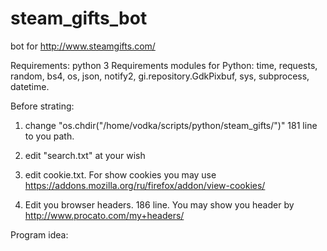 # steam_gifts_bot
bot for http://www.steamgifts.com/

Requirements: python 3
Requirements modules for Python:
time, requests, random, bs4, os, json, notify2, gi.repository.GdkPixbuf, sys, subprocess, datetime.

Before strating:

1) change "os.chdir("/home/vodka/scripts/python/steam_gifts/")" 181 line to you path.

2) edit "search.txt" at your wish

3) edit cookie.txt. For show cookies you may use https://addons.mozilla.org/ru/firefox/addon/view-cookies/

4) Edit you browser headers. 186 line. You may show you header by http://www.procato.com/my+headers/

Program idea:
